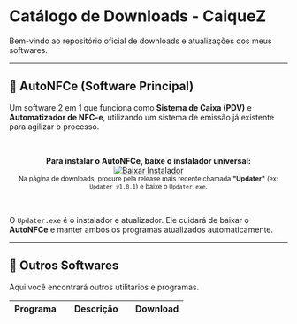 # Catálogo de Downloads - CaiqueZ

Bem-vindo ao repositório oficial de downloads e atualizações dos meus softwares.

---

## 🚀 AutoNFCe (Software Principal)

Um software 2 em 1 que funciona como **Sistema de Caixa (PDV)** e **Automatizador de NFC-e**, utilizando um sistema de emissão já existente para agilizar o processo.

<br>

<p align="center">
  <strong>Para instalar o AutoNFCe, baixe o instalador universal:</strong>
  <br>
  <a href="https://github.com/CaiqueZ/appsDownload/releases/tag/updater-v1.0.0.35">
    <img src="https://img.shields.io/badge/BAIXAR%20INSTALADOR%20(Updater.exe)-brightgreen?style=for-the-badge&logo=download" alt="Baixar Instalador">
  </a>
  <br>
  <small>Na página de downloads, procure pela release mais recente chamada <strong>"Updater"</strong> (ex: <code>Updater v1.0.1</code>) e baixe o <code>Updater.exe</code>.</small>
</p>

<br>

O `Updater.exe` é o instalador e atualizador. Ele cuidará de baixar o **AutoNFCe** e manter ambos os programas atualizados automaticamente.

---

## 📂 Outros Softwares

Aqui você encontrará outros utilitários e programas.

<table>
  <thead>
    <tr>
      <th width="30%">Programa</th>
      <th>Descrição</th>
      <th width="30%">Download</th>
    </tr>
  </thead>
</table>
